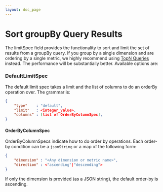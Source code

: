 ```yaml
---
layout: doc_page
---
```

# Sort groupBy Query Results
The limitSpec field provides the functionality to sort and limit the set of results from a groupBy query. If you group by a single dimension and are ordering by a single metric, we highly recommend using [TopN Queries](../querying/topnquery.html) instead. The performance will be substantially better. Available options are:

### DefaultLimitSpec

The default limit spec takes a limit and the list of columns to do an orderBy operation over. The grammar is:

```json 
{
    "type"    : "default",
    "limit"   : <integer_value>,
    "columns" : [list of OrderByColumnSpec],
}
```

#### OrderByColumnSpec

OrderByColumnSpecs indicate how to do order by operations. Each order-by condition can be a `jsonString` or a map of the following form:

```json 
{
    "dimension" : "<Any dimension or metric name>",
    "direction" : <"ascending"|"descending">
}
```

If only the dimension is provided (as a JSON string), the default order-by is ascending.
